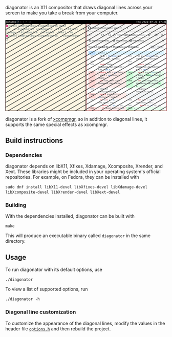 diagonator is an X11 compositor that draws diagonal lines across your screen to make you take a break from your computer.

![diagonator running on a Qtile desktop](screenshot.png)

diagonator is a fork of [xcompmgr](https://gitlab.freedesktop.org/xorg/app/xcompmgr), so in addition to diagonal lines, it supports the same special effects as xcompmgr.

## Build instructions

### Dependencies

diagonator depends on libX11, Xfixes, Xdamage, Xcomposite, Xrender, and Xext. These libraries might be included in your operating system's official repositories. For example, on Fedora, they can be installed with

```
sudo dnf install libX11-devel libXfixes-devel libXdamage-devel libXcomposite-devel libXrender-devel libXext-devel
```

### Building

With the dependencies installed, diagonator can be built with

```
make
```

This will produce an executable binary called `diagonator` in the same directory.

## Usage

To run diagonator with its default options, use

```
./diagonator
```

To view a list of supported options, run

```
./diagonator -h
```

### Diagonal line customization

To customize the appearance of the diagonal lines, modify the values in the header file [`options.h`](options.h) and then rebuild the project.

